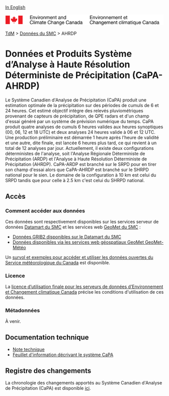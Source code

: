 [In English](readme_hrdpa_en.md)

![ECCC logo](../../img_eccc-logo.png)

[TdM](../../readme_fr.md) > [Données du SMC](../readme_fr.md) > AHRDP

# Données et Produits Système d’Analyse à Haute Résolution Déterministe de Précipitation (CaPA-AHRDP)

Le Système Canadien d'Analyse de Précipitation (CaPA) produit une estimation optimale de la précipitation sur des périodes de cumuls de 6 et 24 heures. Cet estimé objectif intègre des relevés pluviométriques provenant de capteurs de précipitation, de QPE radars et d'un champ d'essai généré par un système de prévision numérique du temps. CaPA produit quatre analyses de cumuls 6 heures valides aux heures synoptiques (00, 06, 12 et 18 UTC) et deux analyses 24 heures valide à 06 et 12 UTC. Une production préliminaire est démarrée 1 heure après l'heure de validité et une autre, dite finale, est lancée 6 heures plus tard, ce qui revient à un total de 12 analyses par jour. Actuellement, il existe deux configurations déterministes de l'analyse, soit l'Analyse Régionale Déterministe de Précipitation (ARDP) et l'Analyse à Haute Résolution Déterministe de Précipitation (AHRDP). CaPA-ARDP est branché sur le SRPD pour en tirer son champ d'essai alors que CaPA-AHRDP est branché sur le SHRPD national pour le sien. Le domaine de la configuration à 10 km est celui du SRPD tandis que pour celle à 2.5 km c'est celui du SHRPD national.

## Accès

### Comment accéder aux données

Ces données sont respectivement disponibles sur les services serveur de données [Datamart du SMC](../../msc-datamart/readme_fr.md) et les services web [GeoMet du SMC](../../msc-geomet/readme_fr.md) :

* [Données GRIB2 disponibles sur le Datamart du SMC](readme_hrdpa-datamart_fr.md) 
* [Données disponibles via les services web géospatiaux GeoMet GeoMet-Météo](../../msc-geomet/readme_fr.md)

Un [survol et exemples pour accéder et utiliser les données ouvertes du Service météorologique du Canada](../../usage/readme_fr.md) est disponible.

### Licence

La [licence d’utilisation finale pour les serveurs de données d’Environnement et Changement climatique Canada](../../licence/readme_fr.md) précise les conditions d'utilisation de ces données.

### Métadonnées
 
 À venir.

## Documentation technique

* [Note technique](https://collaboration.cmc.ec.gc.ca/cmc/cmoi/product_guide/docs/lib/technote_capa_hrdpa-450_f.pdf)
* [Feuillet d'information décrivant le système CaPA](https://collaboration.cmc.ec.gc.ca/cmc/CMOI/product_guide/docs/lib/capa_feuillet_information_f.pdf)

## Registre des changements 

La chronologie des changements apportés au Système Canadien d'Analyse de Précipitation (CaPA) est disponible [ici](changelog_hrdpa_fr.md).
